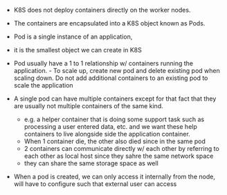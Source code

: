 - K8S does not deploy containers directly on the worker nodes.
- The containers are encapsulated into a K8S object known as Pods.
- Pod is a single instance of an application,
- it is the smallest object we can create in K8S
- Pod usually have a 1 to 1 relationship w/ containers running the application.
		- To scale up, create new pod and delete existing pod when scaling down. Do not add additional containers to an existing pod to scale the application
- A single pod can have multiple containers except for that fact that they are usually not multiple containers of the same kind. 
	- e.g. a helper container that is doing some support task such as processing a user entered data, etc. and we want these help containers to live alongside side the application container.
	- When 1 container die, the other also died since in the same pod
	- 2 containers can communicate directly w/ each other by referring to each other as local host since they sahre the same network space
	- they can share the same storage space as well

- When a pod is created, we can only access it internally from the node, will have to configure such that external user can access
	